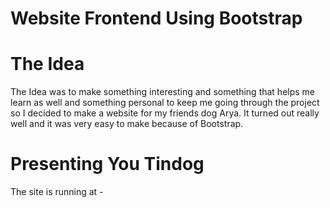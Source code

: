 # Website Frontend Using Bootstrap

# The Idea
The Idea was to make something interesting and something that helps me learn as well and something personal to keep me going through the project so I decided to make a website for my friends dog Arya. It turned out really well and it was very easy to make because of Bootstrap.

# Presenting You Tindog
The site is running at - 


